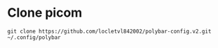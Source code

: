 # Clone picom

```
git clone https://github.com/locletvl842002/polybar-config.v2.git ~/.config/polybar
```

